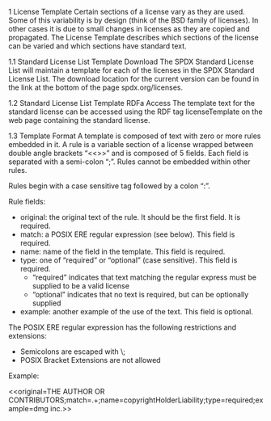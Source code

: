 1 License Template Certain sections of a license vary as they are used.
Some of this variability is by design (think of the BSD family of
licenses). In other cases it is due to small changes in licenses as they
are copied and propagated. The License Template describes which sections
of the license can be varied and which sections have standard text.

1.1 Standard License List Template Download The SPDX Standard License
List will maintain a template for each of the licenses in the SPDX
Standard License List. The download location for the current version can
be found in the link at the bottom of the page spdx.org/licenses.

1.2 Standard License List Template RDFa Access The template text for the
standard license can be accessed using the RDF tag licenseTemplate on
the web page containing the standard license.

1.3 Template Format A template is composed of text with zero or more
rules embedded in it. A rule is a variable section of a license wrapped
between double angle brackets “\<\<\>\>” and is composed of 5 fields.
Each field is separated with a semi-colon “;”. Rules cannot be embedded
within other rules.

Rules begin with a case sensitive tag followed by a colon “:”.

Rule fields:

  - original: the original text of the rule. It should be the first
    field. It is required.
  - match: a POSIX ERE regular expression (see below). This field is
    required.
  - name: name of the field in the template. This field is required.
  - type: one of “required” or “optional” (case sensitive). This field
    is required.
      - “required” indicates that text matching the regular express must
        be supplied to be a valid license
      - “optional” indicates that no text is required, but can be
        optionally supplied
  - example: another example of the use of the text. This field is
    optional.

The POSIX ERE regular expression has the following restrictions and
extensions:

  - Semicolons are escaped with \\;
  - POSIX Bracket Extensions are not allowed

Example:

\<\<original=THE AUTHOR OR
CONTRIBUTORS;match=.+;name=copyrightHolderLiability;type=required;example=dmg
inc.\>\>
